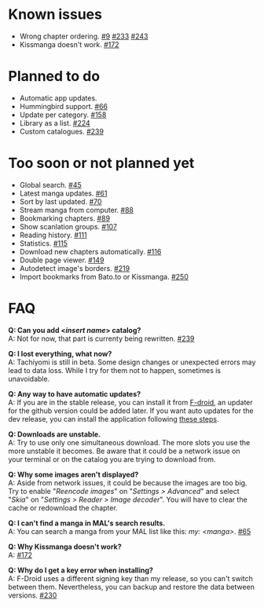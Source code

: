 # Known issues

* Wrong chapter ordering. [#9](https://github.com/inorichi/tachiyomi/issues/9) [#233](https://github.com/inorichi/tachiyomi/issues/233) [#243](https://github.com/inorichi/tachiyomi/issues/243)
* Kissmanga doesn't work. [#172](https://github.com/inorichi/tachiyomi/issues/172)

# Planned to do

* Automatic app updates.
* Hummingbird support. [#66](https://github.com/inorichi/tachiyomi/issues/66)
* Update per category. [#158](https://github.com/inorichi/tachiyomi/issues/158)
* Library as a list. [#224](https://github.com/inorichi/tachiyomi/issues/224)
* Custom catalogues. [#239](https://github.com/inorichi/tachiyomi/pull/239)

# Too soon or not planned yet

* Global search. [#45](https://github.com/inorichi/tachiyomi/issues/45)
* Latest manga updates. [#61](https://github.com/inorichi/tachiyomi/issues/61)
* Sort by last updated. [#70](https://github.com/inorichi/tachiyomi/issues/70)
* Stream manga from computer. [#88](https://github.com/inorichi/tachiyomi/issues/88)
* Bookmarking chapters. [#89](https://github.com/inorichi/tachiyomi/issues/89)
* Show scanlation groups. [#107](https://github.com/inorichi/tachiyomi/issues/107)
* Reading history. [#111](https://github.com/inorichi/tachiyomi/issues/111)
* Statistics. [#115](https://github.com/inorichi/tachiyomi/issues/115)
* Download new chapters automatically. [#116](https://github.com/inorichi/tachiyomi/issues/116)
* Double page viewer. [#149](https://github.com/inorichi/tachiyomi/issues/149)
* Autodetect image's borders. [#219](https://github.com/inorichi/tachiyomi/issues/219)
* Import bookmarks from Bato.to or Kissmanga. [#250](https://github.com/inorichi/tachiyomi/issues/250)

# FAQ

**Q: Can you add <_insert name_> catalog?**  
A: Not for now, that part is currenty being rewritten. [#239](https://github.com/inorichi/tachiyomi/pull/239)

**Q: I lost everything, what now?**  
A: Tachiyomi is still in beta. Some design changes or unexpected errors may lead to data loss. While I try for them not to happen, sometimes is unavoidable.

**Q: Any way to have automatic updates?**  
A: If you are in the stable release, you can install it from [F-droid](https://f-droid.org/repository/browse/?fdid=eu.kanade.tachiyomi), an updater for the github version could be added later. If you want auto updates for the dev release, you can install the application following [these steps](https://github.com/inorichi/tachiyomi/wiki/FDroid-for-debug-versions).

**Q: Downloads are unstable.**  
A: Try to use only one simultaneous download. The more slots you use the more unstable it becomes. Be aware that it could be a network issue on your terminal or on the catalog you are trying to download from.

**Q: Why some images aren't displayed?**  
A: Aside from network issues, it could be because the images are too big. Try to enable "_Reencode images_" on "_Settings > Advanced_" and select "_Skia_" on "_Settings > Reader > Image decoder_". You will have to clear the cache or redownload the chapter.

**Q: I can't find a manga in MAL's search results.**  
A: You can search a manga from your MAL list like this: _my: \<manga\>_. [#65](https://github.com/inorichi/tachiyomi/issues/65)

**Q: Why Kissmanga doesn't work?**  
A: [#172](https://github.com/inorichi/tachiyomi/issues/172)

**Q: Why do I get a key error when installing?**  
A: F-Droid uses a different signing key than my release, so you can't switch between them. Nevertheless, you can backup and restore the data between versions. [#230](https://github.com/inorichi/tachiyomi/issues/230)
